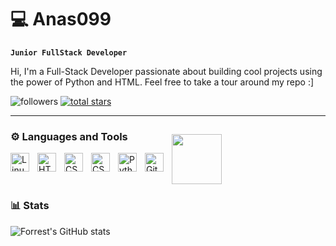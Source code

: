 # 💻 Anas099

**`Junior FullStack Developer`**

Hi, I'm a Full-Stack Developer passionate about building cool projects using the power of Python and HTML. Feel free to take a tour around my repo :]

   <p align="left">
         <img alt="followers" title="Follow me on Github" src="https://custom-icon-badges.demolab.com/github/followers/Anas099X?color=red&labelColor=red&style=for-the-badge&logo=person-add&label=Follow&logoColor=white"/></a>
      <a href="https://github.com/Anas099X?tab=repositories&sort=stargazers">
         <img alt="total stars" title="Total stars on GitHub" src="https://custom-icon-badges.demolab.com/github/stars/Anas099X?color=blue&style=for-the-badge&labelColor=blue&logo=star"/></a>
            <td><a target="_blank" href="https://discord.gg/GuTRtB66qP"><img src="https://dcbadge.limes.pink/api/server/GuTRtB66qP" alt="" /></a></td>
   </p>



---

### ⚙️ Languages and Tools
<img align="left" alt="Linux" width="30px" style="padding-right:10px;" src="https://cdn.jsdelivr.net/gh/devicons/devicon/icons/linux/linux-original.svg" />
<img align="left" alt="HTML" width="30px" style="padding-right:10px;" src="https://cdn.jsdelivr.net/gh/devicons/devicon/icons/html5/html5-plain.svg" />
<img align="left" alt="CSS" width="30px" style="padding-right:10px;" src="https://cdn.jsdelivr.net/gh/devicons/devicon/icons/css3/css3-plain.svg" />
<img align="left" alt="CSS" width="30px" style="padding-right:10px;" src="https://cdn.jsdelivr.net/gh/devicons/devicon/icons/typescript/typescript-plain.svg" />
<img align="left" alt="Python" width="30px" style="padding-right:10px;" src="https://cdn.jsdelivr.net/gh/devicons/devicon/icons/python/python-plain.svg" />
<img align="left" alt="GitHub" width="30px" style="padding-right:10px;" src="https://cdn.jsdelivr.net/gh/devicons/devicon/icons/github/github-original.svg" />
<img align="center" width="80px" style="padding-right:-10px; margin-top:-30px;" src="https://fastht.ml/assets/logo.svg" />
<br />


### 📊 Stats

![Forrest's GitHub stats](https://github-readme-stats.vercel.app/api?username=anas099x&show_icons=true&theme=gruvbox)


